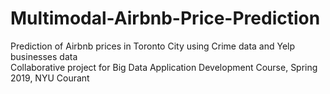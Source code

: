 # Multimodal-Airbnb-Price-Prediction
Prediction of Airbnb prices in Toronto City using Crime data and Yelp businesses data <br />
Collaborative project for Big Data Application Development Course, Spring 2019, NYU Courant
